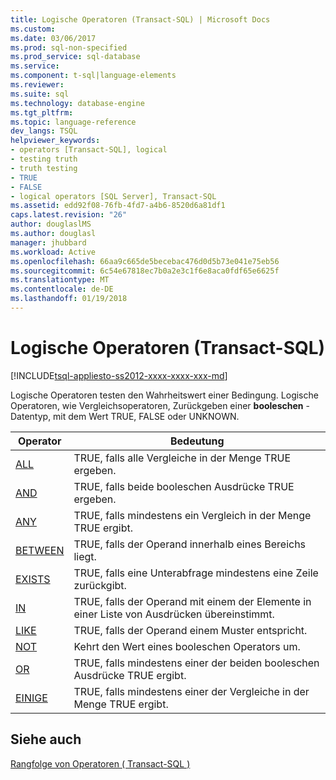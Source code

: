 ```yaml
---
title: Logische Operatoren (Transact-SQL) | Microsoft Docs
ms.custom: 
ms.date: 03/06/2017
ms.prod: sql-non-specified
ms.prod_service: sql-database
ms.service: 
ms.component: t-sql|language-elements
ms.reviewer: 
ms.suite: sql
ms.technology: database-engine
ms.tgt_pltfrm: 
ms.topic: language-reference
dev_langs: TSQL
helpviewer_keywords:
- operators [Transact-SQL], logical
- testing truth
- truth testing
- TRUE
- FALSE
- logical operators [SQL Server], Transact-SQL
ms.assetid: edd92f08-76fb-4fd7-a4b6-8520d6a81df1
caps.latest.revision: "26"
author: douglaslMS
ms.author: douglasl
manager: jhubbard
ms.workload: Active
ms.openlocfilehash: 66aa9c665de5becebac476d0d5b73e041e75eb56
ms.sourcegitcommit: 6c54e67818ec7b0a2e3c1f6e8aca0fdf65e6625f
ms.translationtype: MT
ms.contentlocale: de-DE
ms.lasthandoff: 01/19/2018
---
```

# <a name="logical-operators-transact-sql"></a>Logische Operatoren (Transact-SQL)
[!INCLUDE[tsql-appliesto-ss2012-xxxx-xxxx-xxx-md](../../includes/tsql-appliesto-ss2012-xxxx-xxxx-xxx-md.md)]

  Logische Operatoren testen den Wahrheitswert einer Bedingung. Logische Operatoren, wie Vergleichsoperatoren, Zurückgeben einer **booleschen** -Datentyp, mit dem Wert TRUE, FALSE oder UNKNOWN.  
  
|Operator|Bedeutung|  
|--------------|-------------|  
|[ALL](../../t-sql/language-elements/all-transact-sql.md)|TRUE, falls alle Vergleiche in der Menge TRUE ergeben.|  
|[AND](../../t-sql/language-elements/and-transact-sql.md)|TRUE, falls beide booleschen Ausdrücke TRUE ergeben.|  
|[ANY](../../t-sql/language-elements/any-transact-sql.md)|TRUE, falls mindestens ein Vergleich in der Menge TRUE ergibt.|  
|[BETWEEN](../../t-sql/language-elements/between-transact-sql.md)|TRUE, falls der Operand innerhalb eines Bereichs liegt.|  
|[EXISTS](../../t-sql/language-elements/exists-transact-sql.md)|TRUE, falls eine Unterabfrage mindestens eine Zeile zurückgibt.|  
|[IN](../../t-sql/language-elements/in-transact-sql.md)|TRUE, falls der Operand mit einem der Elemente in einer Liste von Ausdrücken übereinstimmt.|  
|[LIKE](../../t-sql/language-elements/like-transact-sql.md)|TRUE, falls der Operand einem Muster entspricht.|  
|[NOT](../../t-sql/language-elements/not-transact-sql.md)|Kehrt den Wert eines booleschen Operators um.|  
|[OR](../../t-sql/language-elements/or-transact-sql.md)|TRUE, falls mindestens einer der beiden booleschen Ausdrücke TRUE ergibt.|  
|[EINIGE](../../t-sql/language-elements/some-any-transact-sql.md)|TRUE, falls mindestens einer der Vergleiche in der Menge TRUE ergibt.|  
  
## <a name="see-also"></a>Siehe auch  
 [Rangfolge von Operatoren &#40; Transact-SQL &#41;](../../t-sql/language-elements/operator-precedence-transact-sql.md)  
  
  
